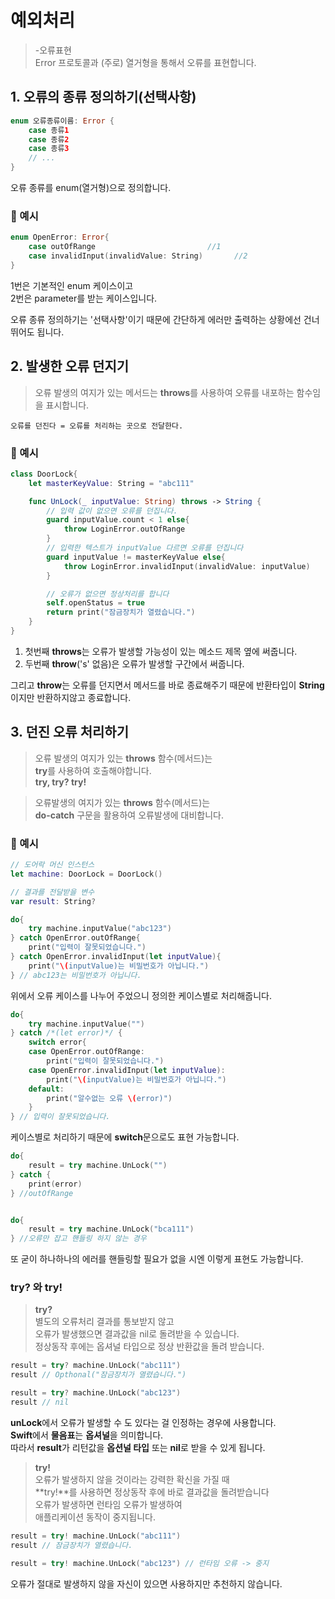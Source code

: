 # 예외처리
>-오류표현<br>
Error 프로토콜과 (주로) 열거형을 통해서 오류를 표현합니다.

## 1. 오류의 종류 정의하기(선택사항)

```Swift
enum 오류종류이름: Error {
    case 종류1
    case 종류2
    case 종류3
    // ...
}
```
오류 종류를 enum(열거형)으로 정의합니다.

### 📌 예시
```Swift
enum OpenError: Error{
    case outOfRange                         //1
    case invalidInput(invalidValue: String)       //2
}
```
1번은 기본적인 enum 케이스이고  
2번은 parameter를 받는 케이스입니다.

오류 종류 정의하기는 '선택사항'이기 때문에 간단하게 에러만 출력하는 상황에선 건너뛰어도 됩니다.

## 2. 발생한 오류 던지기
>오류 발생의 여지가 있는 메서드는 **throws**를 사용하여 오류를 내포하는 함수임을 표시합니다.
```
오류를 던진다 = 오류를 처리하는 곳으로 전달한다.
```
### 📌 예시

```Swift
class DoorLock{
    let masterKeyValue: String = "abc111"

    func UnLock(_ inputValue: String) throws -> String {
        // 입력 값이 없으면 오류를 던집니다.
        guard inputValue.count < 1 else{
            throw LoginError.outOfRange
        }
        // 입력한 텍스트가 inputValue 다르면 오류를 던집니다
        guard inputValue != masterKeyValue else{
            throw LoginError.invalidInput(invalidValue: inputValue)
        }

        // 오류가 없으면 정상처리를 합니다
        self.openStatus = true
        return print("잠금장치가 열렸습니다.")
    } 
}
```
1. 첫번째 **throws**는 오류가 발생할 가능성이 있는 메소드 제목 옆에 써줍니다.
2. 두번째 **throw**('s' 없음)은 오류가 발생할 구간에서 써줍니다.

그리고 **throw**는 오류를 던지면서 메서드를 바로 종료해주기 때문에 반환타입이 **String**이지만 반환하지않고 종료합니다.

## 3. 던진 오류 처리하기
> 오류 발생의 여지가 있는 **throws** 함수(메서드)는  
**try**를 사용하여 호출해야합니다.  
**try, try? try!**

>오류발생의 여지가 있는 **throws** 함수(메서드)는  
**do-catch** 구문을 활용하여 오류발생에 대비합니다.

### 📌 예시
```Swift
// 도어락 머신 인스턴스
let machine: DoorLock = DoorLock()

// 결과를 전달받을 변수
var result: String?

do{
    try machine.inputValue("abc123")
} catch OpenError.outOfRange{
    print("입력이 잘못되었습니다.")
} catch OpenError.invalidInput(let inputValue){
    print("\(inputValue)는 비밀번호가 아닙니다.")
} // abc123는 비밀번호가 아닙니다.
```
위에서 오류 케이스를 나누어 주었으니 정의한 케이스별로 처리해줍니다.

```Swift
do{
    try machine.inputValue("")
} catch /*(let error)*/ {
    switch error{
    case OpenError.outOfRange:   
        print("입력이 잘못되었습니다.")
    case OpenError.invalidInput(let inputValue):
        print("\(inputValue)는 비밀번호가 아닙니다.")
    default:
        print("알수없는 오류 \(error)")
    }
} // 입력이 잘못되었습니다.
```
케이스별로 처리하기 때문에 **switch**문으로도 표현 가능합니다.

```Swift
do{
    result = try machine.UnLock("")
} catch {
    print(error)
} //outOfRange


do{
    result = try machine.UnLock("bca111")
} //오류만 잡고 핸들링 하지 않는 경우
```
또 굳이 하나하나의 에러를 핸들링할 필요가 없을 시엔 이렇게 표현도 가능합니다.
### **try?** 와 **try!**
>**try?**  
별도의 오류처리 결과를 통보받지 않고  
오류가 발생했으면 결과값을 nil로 돌려받을 수 있습니다.  
정상동작 후에는 옵셔널 타입으로 정상 반환값을 돌려 받습니다.
```Swift
result = try? machine.UnLock("abc111")
result // Opthonal("잠금장치가 열렸습니다.")

result = try? machine.UnLock("abc123")
result // nil
```
**unLock**에서 오류가 발생할 수 도 있다는 걸 인정하는 경우에 사용합니다.  
**Swift**에서 **물음표**는 **옵셔널**을 의미합니다.  
따라서 **result**가 리턴값을 **옵션널 타입** 또는 **nil**로 받을 수 있게 됩니다.
>**try!**  
오류가 발생하지 않을 것이라는 강력한 확신을 가질 때  
**try!**를 사용하면 정상동작 후에 바로 결과값을 돌려받습니다  
오류가 발생하면 런타임 오류가 발생하여  
애플리케이션 동작이 중지됩니다.
```Swift
result = try! machine.UnLock("abc111")
result // 잠금장치가 열렸습니다.

result = try! machine.UnLock("abc123") // 런타임 오류 -> 중지
```
오류가 절대로 발생하지 않을 자신이 있으면 사용하지만 추천하지 않습니다.
